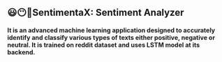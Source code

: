## 😃😶😤SentimentaX: Sentiment Analyzer
#### It is an advanced machine learning application designed to accurately identify and classify various types of texts either positive, negative or neutral. It is trained on reddit dataset and uses LSTM model at its backend.
